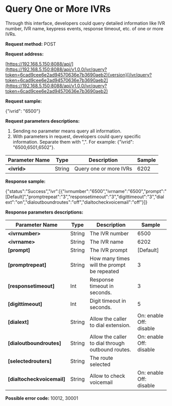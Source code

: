 # Query One or More IVRs

Through this interface, developers could query detailed information like IVR number, IVR name, keypress events, response timeout, etc. of one or more IVRs.

**Request method:** POST

**Request address:**

[https://192.168.5.150:8088/api/](https://192.168.5.150:8088/api/v1.0.0/ivr/query?token=6cad9cee6e2ad94570636e7b3690aeb2){version}[/ivr/query?token=6cad9cee6e2ad94570636e7b3690aeb2](https://192.168.5.150:8088/api/v1.0.0/ivr/query?token=6cad9cee6e2ad94570636e7b3690aeb2)

**Request sample:**

{"ivrid": "6500"}

**Request parameters descriptions:**

1. Sending no parameter means query all information.
2. With parameters in request, developers could query specific information. Separate them with ",". For example: {"ivrid": "6500,6501,6502"}.

| **Parameter Name** | **Type** | **Description** | **Sample** |
| --- | --- | --- | --- |
| **&lt;ivrid&gt;** | String | Query one or more IVRs | 6202 |

**Response sample:**

{"status":"Success","ivr":\[{"ivrnumber":"6500","ivrname":"6500","prompt":"\[Default\]","promptrepeat":"3","responsetimeout":"3","digittimeout":"3","dialext":"on","dialoutboundroutes":"off","dialtocheckvoicemail":"off"}\]}

**Response parameters descriptions:**

| **Parameter Name** | **Type** | **Description** | **Sample** |
| --- | --- | --- | --- |
| **&lt;ivrnumber&gt;** | String | The IVR number | 6500 |
| **&lt;ivrname&gt;** | String | The IVR name | 6202 |
| **\[prompt\]** | String | The IVR prompt | \[Default\] |
| **\[promptrepeat\]** | String | How many times will the prompt be repeated | 3 |
| **\[responsetimeout\]** | Int | Response timeout in seconds. | 3 |
| **\[digittimeout\]** | Int | Digit timeout in seconds. | 5 |
| **\[dialext\]** | String | Allow the caller to dial extension. | On: enable  Off: disable |
| **\[dialoutboundroutes\]** | String | Allow the caller to dial through outbound routes. | On: enable  Off: disable |
| **\[selectedrouters\]** | String | The route selected |  |
| **\[dialtocheckvoicemail\]** | String | Allow to check voicemail | On: enable  Off: disable |

**Possible error code:** 10012, 30001

